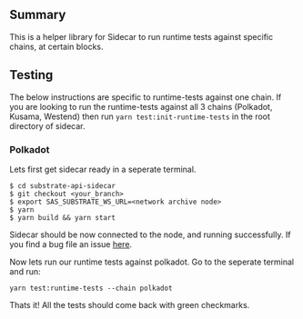 ## Summary

This is a helper library for Sidecar to run runtime tests against specific chains, at certain blocks. 

## Testing

The below instructions are specific to runtime-tests against one chain. 
If you are looking to run the runtime-tests against all 3 chains (Polkadot, Kusama, Westend) then run `yarn test:init-runtime-tests` in 
the root directory of sidecar.

### Polkadot 

Lets first get sidecar ready in a seperate terminal.

```
$ cd substrate-api-sidecar
$ git checkout <your_branch>
$ export SAS_SUBSTRATE_WS_URL=<network archive node>
$ yarn
$ yarn build && yarn start
```

Sidecar should be now connected to the node, and running successfully. If you find a bug file an issue [here](https://github.com/paritytech/substrate-api-sidecar/issues).

Now lets run our runtime tests against polkadot. Go to the seperate terminal and run:

`yarn test:runtime-tests --chain polkadot`

Thats it! 
All the tests should come back with green checkmarks.
